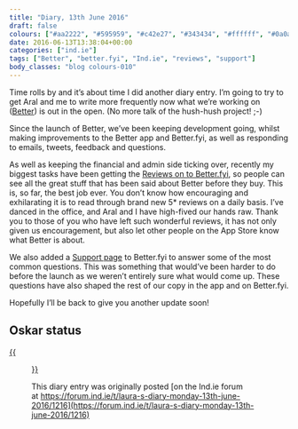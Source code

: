 ```yaml
---
title: "Diary, 13th June 2016"
draft: false
colours: ["#aa2222", "#595959", "#c42e27", "#343434", "#ffffff", "#0a0a0a", "#ffffff"]
date: 2016-06-13T13:38:04+00:00
categories: ["ind.ie"]
tags: ["Better", "better.fyi", "Ind.ie", "reviews", "support"]
body_classes: "blog colours-010"
---
```


Time rolls by and it’s about time I did another diary entry. I’m going to try to get Aral and me to write more frequently now what we’re working on ([Better](https://better.fyi)) is out in the open. (No more talk of the hush-hush project! ;-)

Since the launch of Better, we’ve been keeping development going, whilst making improvements to the Better app and Better.fyi, as well as responding to emails, tweets, feedback and questions.

As well as keeping the financial and admin side ticking over, recently my biggest tasks have been getting the [Reviews on to Better.fyi](https://better.fyi/reviews/), so people can see all the great stuff that has been said about Better before they buy. This is, so far, the best job ever. You don’t know how encouraging and exhilarating it is to read through brand new 5* reviews on a daily basis. I’ve danced in the office, and Aral and I have high-fived our hands raw. Thank you to those of you who have left such wonderful reviews, it has not only given us encouragement, but also let other people on the App Store know what Better is about.

We also added a [Support page](https://better.fyi/support/) to Better.fyi to answer some of the most common questions. This was something that would’ve been harder to do before the launch as we weren’t entirely sure what would come up. These questions have also shaped the rest of our copy in the app and on Better.fyi.

Hopefully I’ll be back to give you another update soon!

## Oskar status

[{{<figure class="wp-caption aligncenter size-full wp-image-4842" src="/images/2016/06/2016-06-13.jpg" alt="Oskar and another malamute sitting side-by-side in the park" width="800" height="872" caption="Making friends!">}}](/images/2016/06/2016-06-13.jpg)

This diary entry was originally posted [on the Ind.ie forum at https://forum.ind.ie/t/laura-s-diary-monday-13th-june-2016/1216](https://forum.ind.ie/t/laura-s-diary-monday-13th-june-2016/1216)

	